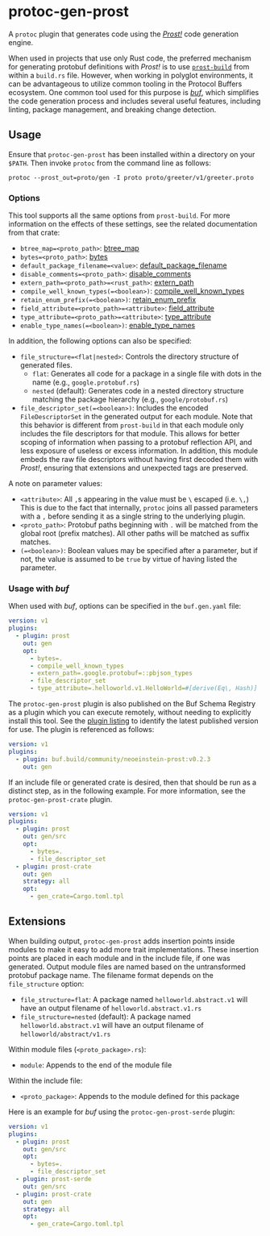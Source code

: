 # protoc-gen-prost

A `protoc` plugin that generates code using the _[Prost!]_ code generation engine.

[Prost!]: https://github.com/tokio-rs/prost

When used in projects that use only Rust code, the preferred mechanism for
generating protobuf definitions with _Prost!_ is to use [`prost-build`] from
within a `build.rs` file. However, when working in polyglot environments,
it can be advantageous to utilize common tooling in the Protocol Buffers
ecosystem. One common tool used for this purpose is _[buf]_, which simplifies
the code generation process and includes several useful features, including
linting, package management, and breaking change detection.

[`prost-build`]: https://docs.rs/prost-build
[buf]: https://buf.build

## Usage

Ensure that `protoc-gen-prost` has been installed within a directory on your
`$PATH`. Then invoke `protoc` from the command line as follows:

```shell
protoc --prost_out=proto/gen -I proto proto/greeter/v1/greeter.proto
```

### Options

This tool supports all the same options from `prost-build`. For more
information on the effects of these settings, see the related documentation
from that crate:

* `btree_map=<proto_path>`: [btree_map](https://docs.rs/prost-build/latest/prost_build/struct.Config.html#method.btree_map)
* `bytes=<proto_path>`: [bytes](https://docs.rs/prost-build/latest/prost_build/struct.Config.html#method.bytes)
* `default_package_filename=<value>`: [default_package_filename](https://docs.rs/prost-build/latest/prost_build/struct.Config.html#method.default_package_filename)
* `disable_comments=<proto_path>`: [disable_comments](https://docs.rs/prost-build/latest/prost_build/struct.Config.html#method.disable_comments)
* `extern_path=<proto_path>=<rust_path>`: [extern_path](https://docs.rs/prost-build/latest/prost_build/struct.Config.html#method.extern_path)
* `compile_well_known_types(=<boolean>)`: [compile_well_known_types](https://docs.rs/prost-build/latest/prost_build/struct.Config.html#method.compile_well_known_types)
* `retain_enum_prefix(=<boolean>)`: [retain_enum_prefix](https://docs.rs/prost-build/latest/prost_build/struct.Config.html#method.retain_enum_prefix)
* `field_attribute=<proto_path>=<attribute>`: [field_attribute](https://docs.rs/prost-build/latest/prost_build/struct.Config.html#method.field_attribute)
* `type_attribute=<proto_path>=<attribute>`: [type_attribute](https://docs.rs/prost-build/latest/prost_build/struct.Config.html#method.type_attribute)
* `enable_type_names(=<boolean>)`: [enable_type_names](https://docs.rs/prost-build/latest/prost_build/struct.Config.html#method.enable_type_names)

In addition, the following options can also be specified:

* `file_structure=<flat|nested>`: Controls the directory structure of generated files.
  - `flat`: Generates all code for a package in a single file with dots in the name
    (e.g., `google.protobuf.rs`)
  - `nested` (default): Generates code in a nested directory structure matching the package hierarchy
    (e.g., `google/protobuf.rs`)
* `file_descriptor_set(=<boolean>)`: Includes the encoded `FileDescriptorSet`
  in the generated output for each module. Note that this behavior is
  different from `prost-build` in that each module only includes the
  file descriptors for that module. This allows for better scoping of
  information when passing to a protobuf reflection API, and less
  exposure of useless or excess information. In addition, this module
  embeds the raw file descriptors without having first decoded them with
  _Prost!_, ensuring that extensions and unexpected tags are preserved.

A note on parameter values:

* `<attribute>`: All `,`s appearing in the value must be `\` escaped
  (i.e. `\,`) This is due to the fact that internally, `protoc` joins all
  passed parameters with a `,` before sending it as a single string to the
  underlying plugin.
* `<proto_path>`: Protobuf paths beginning with `.` will be matched from the
  global root (prefix matches). All other paths will be matched as suffix
  matches.
* `(=<boolean>)`: Boolean values may be specified after a parameter, but if
  not, the value is assumed to be `true` by virtue of having listed the
  parameter.

### Usage with _buf_

When used with _buf_, options can be specified in the `buf.gen.yaml` file:

```yaml
version: v1
plugins:
  - plugin: prost
    out: gen
    opt:
      - bytes=.
      - compile_well_known_types
      - extern_path=.google.protobuf=::pbjson_types
      - file_descriptor_set
      - type_attribute=.helloworld.v1.HelloWorld=#[derive(Eq\, Hash)]
```

The `protoc-gen-prost` plugin is also published on the Buf Schema Registry as
a plugin which you can execute remotely, without needing to explicitly install
this tool. See the [plugin listing][1] to identify the latest published version
for use. The plugin is referenced as follows:

[1]: https://buf.build/community/neoeinstein-prost

```yaml
version: v1
plugins:
  - plugin: buf.build/community/neoeinstein-prost:v0.2.3
    out: gen
```

If an include file or generated crate is desired, then that should be run
as a distinct step, as in the following example. For more information, see
the `protoc-gen-prost-crate` plugin.

```yaml
version: v1
plugins:
  - plugin: prost
    out: gen/src
    opt:
      - bytes=.
      - file_descriptor_set
  - plugin: prost-crate
    out: gen
    strategy: all
    opt:
      - gen_crate=Cargo.toml.tpl
```

## Extensions

When building output, `protoc-gen-prost` adds insertion points inside modules
to make it easy to add more trait implementations. These insertion points
are placed in each module and in the include file, if one was generated.
Output module files are named based on the untransformed protobuf package
name. The filename format depends on the `file_structure` option:
* `file_structure=flat`: A package named `helloworld.abstract.v1` will
  have an output filename of `helloworld.abstract.v1.rs`
* `file_structure=nested` (default): A package named `helloworld.abstract.v1` will have
  an output filename of `helloworld/abstract/v1.rs`

Within module files (`<proto_package>.rs`):

* `module`: Appends to the end of the module file

Within the include file:

* `<proto_package>`: Appends to the module defined for this package

Here is an example for _buf_ using the `protoc-gen-prost-serde` plugin:

```yaml
version: v1
plugins:
  - plugin: prost
    out: gen/src
    opt:
      - bytes=.
      - file_descriptor_set
  - plugin: prost-serde
    out: gen/src
  - plugin: prost-crate
    out: gen
    strategy: all
    opt:
      - gen_crate=Cargo.toml.tpl
```
